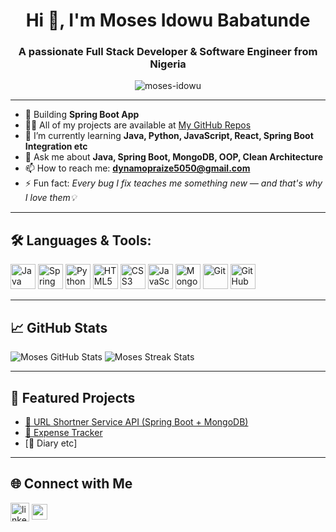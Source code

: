 <h1 align="center">Hi 👋, I'm Moses Idowu Babatunde</h1>
<h3 align="center">A passionate Full Stack Developer & Software Engineer from Nigeria</h3>

<p align="center">
  <img src="https://komarev.com/ghpvc/?username=moses-idowu&label=Profile%20views&color=0e75b6&style=flat" alt="moses-idowu" />
</p>

---

- 🌱 Building **Spring Boot App**
- 👨‍💻 All of my projects are available at [My GitHub Repos](https://github.com/mosesidowu5050)
- 🧠 I’m currently learning **Java, Python, JavaScript, React, Spring Boot Integration etc**
- 💬 Ask me about **Java, Spring Boot, MongoDB, OOP, Clean Architecture**
- 📫 How to reach me: **dynamopraize5050@gmail.com**
- ⚡ Fun fact: *Every bug I fix teaches me something new — and that's why I love them💡*

---

## 🛠️ Languages & Tools:

<p align="left">
  <img src="https://cdn.jsdelivr.net/gh/devicons/devicon/icons/java/java-original.svg" alt="Java" width="40" height="40"/>
  <img src="https://cdn.jsdelivr.net/gh/devicons/devicon/icons/spring/spring-original.svg" alt="Spring Boot" width="40" height="40"/>
  <img src="https://cdn.jsdelivr.net/gh/devicons/devicon/icons/python/python-original.svg" alt="Python" width="40" height="40"/>
  <img src="https://cdn.jsdelivr.net/gh/devicons/devicon/icons/html5/html5-original.svg" alt="HTML5" width="40" height="40"/>
  <img src="https://cdn.jsdelivr.net/gh/devicons/devicon/icons/css3/css3-original.svg" alt="CSS3" width="40" height="40"/>
  <img src="https://cdn.jsdelivr.net/gh/devicons/devicon/icons/javascript/javascript-original.svg" alt="JavaScript" width="40" height="40"/>
  <img src="https://cdn.jsdelivr.net/gh/devicons/devicon/icons/mongodb/mongodb-original.svg" alt="MongoDB" width="40" height="40"/>
  <img src="https://cdn.jsdelivr.net/gh/devicons/devicon/icons/git/git-original.svg" alt="Git" width="40" height="40"/>
  <img src="https://cdn.jsdelivr.net/gh/devicons/devicon/icons/github/github-original.svg" alt="GitHub" width="40" height="40"/>
</p>

---

## 📈 GitHub Stats

<p align="left">
  <img src="https://github.com/mosesidowu5050/mosesidowu5050/&show_icons=true&theme=radical" alt="Moses GitHub Stats" />
  <img src="https://github-readme-streak-stats.herokuapp.com/?user=mosesidowu5050&theme=radical" alt="Moses Streak Stats"/>
</p>

---

## 🚀 Featured Projects

- [📘 URL Shortner Service API (Spring Boot + MongoDB)](https://github.com/mosesidowu5050/UrlShortnerService.git)
- [📝 Expense Tracker](https://github.com/mosesidowu5050/JWTExpenseTracker.git)
- [💼 Diary etc]

---

## 🌐 Connect with Me

<p>
  <a href="https://www.linkedin.com/in/idowu-moses-babatunde-12663a34a/" target="blank"><img align="center" src="https://cdn.jsdelivr.net/gh/devicons/devicon/icons/linkedin/linkedin-original.svg" alt="linkedin" width="30" /></a>
  <a href="mailto:dynamopraize5050@gmail.com"><img align="center" src="https://img.shields.io/badge/email-%23D14836.svg?&style=for-the-badge&logo=gmail&logoColor=white" height="25"/></a>
</p>
